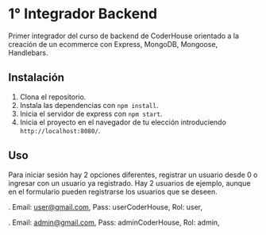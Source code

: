 # 1° Integrador Backend
Primer integrador del curso de backend de CoderHouse orientado a la creación de un ecommerce con Express, MongoDB, Mongoose, Handlebars.

## Instalación
1. Clona el repositorio.
2. Instala las dependencias con `npm install`.
3. Inicia el servidor de express con `npm start`.
4. Inicia el proyecto en el navegador de tu elección introduciendo `http://localhost:8080/`.

## Uso
Para iniciar sesión hay 2 opciones diferentes, registrar un usuario desde 0 o ingresar con un usuario ya registrado.
Hay 2 usuarios de ejemplo, aunque en el formulario pueden registrarse los usuarios que se deseen.

<Usuario sin permisos:>.
Email: user@gmail.com,
Pass: userCoderHouse,
Rol: user,

<Usuario con permisos:>.
Email: admin@gmail.com,
Pass: adminCoderHouse,
Rol: admin,
